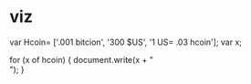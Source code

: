 # viz
var Hcoin= ['.001 bitcion', '300 $US', '1 US= .03 hcoin'];
var x;

for (x of hcoin) {
  document.write(x + "<br >");
}
